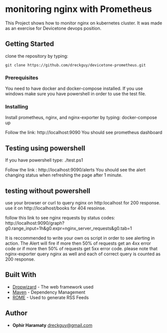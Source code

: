 # monitoring nginx with Prometheus
This Project shows how to monitor nginx on kubernetes cluster.
It was made as an exercise for Devicetone devops position.

## Getting Started
clone the repository by typing:
```
git clone https://github.com/dreckguy/devicetone-prometheus.git
```


### Prerequisites
You need to have docker and docker-compose installed.
If you use windows make sure you have powershell in order to use the test file.

### Installing
Install prometheus, nginx, and nginx-exporter by typing:
docker-compose up

Follow the link: http://localhost:9090
You should see prometheus dashboard

## Testing using powershell

If you have powershell type:
./test.ps1

Follow the link : http://localhost:9090/alerts
You should see the alert changing status when refreshing the page after 1 minute.

## testing without powershell
use your browser or curl to query nginx on http:localhost for 200 response.
use it on http://localhost/books for 404 resoinse.

follow this link to see nginx requests by status codes: 
http://localhost:9090/graph?g0.range_input=1h&g0.expr=nginx_server_requests&g0.tab=1

It is reccommended to write your own os script in order to see alerting in action.
The Alert will fire if more then 50% of requests get an 4xx error code or if more then 50% of requests get 5xx error code.
please note that nginx-exporter query nginx as well and each of correct query is counted as 200 response.

## Built With
* [Dropwizard](http://www.dropwizard.io/1.0.2/docs/) - The web framework used
* [Maven](https://maven.apache.org/) - Dependency Management
* [ROME](https://rometools.github.io/rome/) - Used to generate RSS Feeds

## Author
* **Ophir Haramaty** dreckguy@gmail.com
